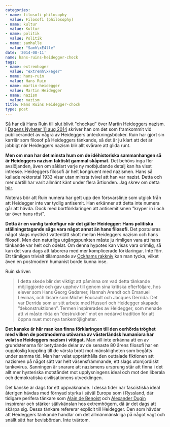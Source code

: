 ```yaml
---
categories:
- name: filosofi-philosophy
  value: Filosofi (philosophy)
- name: kultur
  value: Kultur
- name: politik
  value: Politik
- name: samhalle
  value: "Samh\xE4lle"
date: '2014-08-11'
name: hans-ruins-heidegger-chock
tags:
- name: extremhoger
  value: "extremh\xF6ger"
- name: hans-ruin
  value: Hans Ruin
- name: martin-heidegger
  value: Martin Heidegger
- name: nazism
  value: nazism
title: Hans Ruins Heidegger-chock
type: post
---
```

Så har då Hans Ruin till slut blivit "chockad" över Martin Heideggers nazism. I [Dagens Nyheter 11 aug 2014](http://www.dn.se/kultur-noje/nazistpropagandan-krop-in-i-heideggers-dagbocker/) skriver han om det som framkommit vid publicerandet av några av Heideggers anteckningsböcker. Ruin har gjort sin karriär som filosof på Heideggers tänkande, så det är ju klart att det är jobbigt när Heideggers nazism blir allt svårare att glida runt.

**Men om man har det minsta hum om de idéhistoriska sammanhangen så är Heideggers nazism faktiskt gammal skåpmat.** Det behövs inga fler avslöjanden, även om såklart varje ny motbjudande detalj kan ha visst intresse. Heideggers filosofi är helt kongruent med nazismen. Hans så kallade rektorstal 1933 visar utan minsta tvivel att han var nazist. Detta och mer därtill har varit allmänt känt under flera årtionden. Jag skrev om detta [här](/2013/11/11/hans-ruins-slingerbultar-om-heidegger-och-nazismen/).



Noteras bör att Ruin numera har gett upp den försvarslinje som utgick från att Heidegger inte var tydlig antisemit. Han erkänner att detta inte numera går att hävda. Dock med bortförklaringen att antisemitismen "kryper in i och tar över hans röst".

**Detta är en vanlig tankefigur när det gäller Heidegger: Hans politiska ställningstagande sägs vara något annat än hans filosofi.** Det postuleras något slags mystiskt vattentätt skott mellan Heideggers nazism och hans filosofi. Men den naturliga utgångspunkten måste ju rimligen vara att hans tänkande var helt och odelat. Om denna hypotes kan visas vara orimlig, så kan det vara dags att laborera med mer komplicerade förklaringar. Inte förr. Ett tämligen trivialt tillämpande av [Ockhams rakkniv](http://sv.wikipedia.org/wiki/Ockhams_rakkniv) kan man tycka, vilket även en postmodern humanist borde kunna inse.

Ruin skriver:

> I detta skede blir det viktigt att påminna om vad detta tänkande möjliggjorde och gav upphov till genom sina kritiska efterföljare, hos elever som Hans Georg Gadamer, Hannah Arendt och Emanuel Levinas, och läsare som Michel Foucault och Jacques Derrida. Det var Derrida som ur sitt arbete med Husserl och Heidegger skapade ”dekonstruktionen”. Termen inspirerades av Heidegger, som menade att vi måste rikta en ”destruktion” mot en nedärvd tradition för att öppna nuet mot nya tankemöjligheter.

**Det kanske är här man kan finna förklaringen till den oerhörda tröghet med vilken de postmoderna utövarna av västerländsk humaniora har velat se Heideggers nazism i vitögat.** Man vill inte erkänna att en av grundstenarna för betydande delar av de senaste 80 årens filosofi har en oupplöslig koppling till de värsta brott mot mänskligheten som begåtts under samma tid. Man har velat upprätthålla den outtalade fiktionen att nazismen på något sätt var helt väsensfrämmande, ett slags utomjordiskt tankevirus. Sanningen är snarare att nazismens ursprung står att finna i det allt mer hysteriska motståndet mot upplysningens ideal och mot den liberala och demokratiska civilisationens utvecklingen.

Det kanske är dags för ett uppvaknande. I dessa tider när fascistiska ideal återigen hävdas med förnyad styrka i såväl Europa som i Ryssland, där tidigare perifera tänkare som [Alain de Benoist](http://en.wikipedia.org/wiki/Alain_de_Benoist) och [Alexander Dugin](/alexander-dugin/) inspirerar och stärker självkänslan hos extremhögern, då är det dags att skärpa sig. Dessa tänkare refererar explicit till Heidegger. Den som hävdar att Heideggers tänkande handlar om det allmänmänskliga på något vagt och snällt sätt har bevisbördan. Inte tvärtom.

